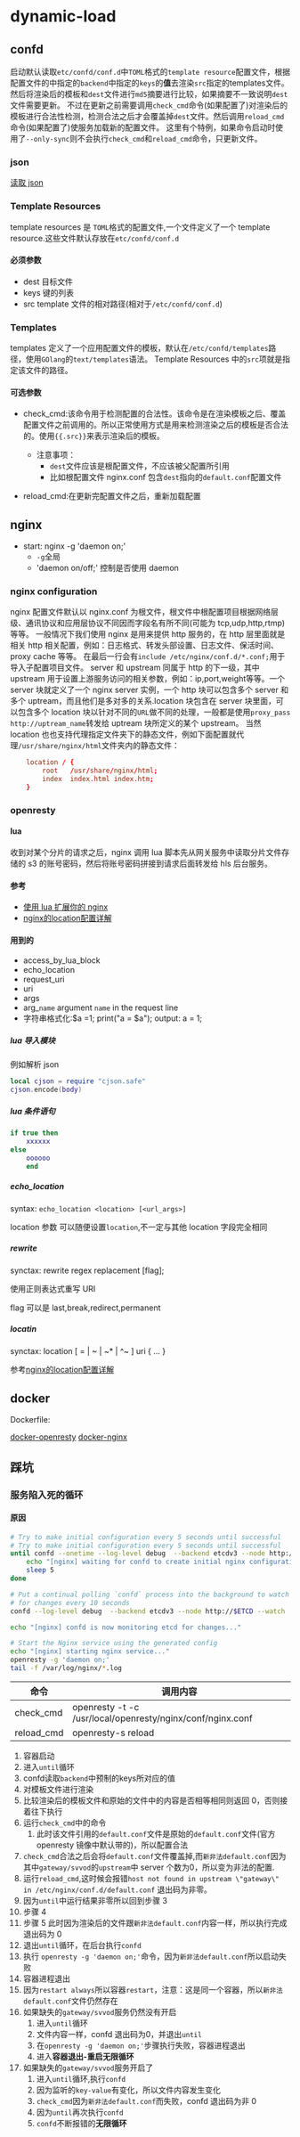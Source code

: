 # dynamic-load

## confd

启动默认读取`etc/confd/conf.d`中`TOML`格式的`template resource`配置文件，根据配置文件的中指定的`backend`中指定的`keys`的**值**去渲染`src`指定的templates文件。然后将渲染后的模板和`dest`文件进行`md5`摘要进行比较，如果摘要不一致说明`dest`文件需要更新。
不过在更新之前需要调用`check_cmd`命令(如果配置了)对渲染后的模板进行合法性检测，检测合法之后才会覆盖掉`dest`文件。然后调用`reload_cmd`命令(如果配置了)使服务加载新的配置文件。
这里有个特例，如果命令启动时使用了`--only-sync`则不会执行`check_cmd`和`reload_cmd`命令，只更新文件。

### json

[读取 json](https://github.com/kelseyhightower/confd/blob/master/docs/templates.md#complex-example)

### Template Resources

template resources 是 `TOML`格式的配置文件,一个文件定义了一个 template resource.这些文件默认存放在`etc/confd/conf.d`

#### 必须参数

- dest 目标文件
- keys 键的列表
- src  template 文件的相对路径(相对于`/etc/confd/conf.d`)

### Templates

templates 定义了一个应用配置文件的模板，默认在`/etc/confd/templates`路径，使用`GOlang`的`text/templates`语法。
Template Resources 中的`src`项就是指定该文件的路径。

#### 可选参数

- check_cmd:该命令用于检测配置的合法性。该命令是在渲染模板之后、覆盖配置文件之前调用的。所以正常使用方式是用来检测渲染之后的模板是否合法的。使用`{{.src}}`来表示渲染后的模板。
  - 注意事项：
    - `dest`文件应该是根配置文件，不应该被父配置所引用
    - 比如根配置文件 nginx.conf 包含`dest`指向的`default.conf`配置文件

- reload_cmd:在更新完配置文件之后，重新加载配置

## nginx

- start: nginx -g 'daemon on;'
  - `-g`全局
  - 'daemon on/off;' 控制是否使用 daemon

### nginx configuration

nginx 配置文件默认以 nginx.conf 为根文件，根文件中根配置项目根据网络层级、通讯协议和应用层协议不同因而字段名有所不同(可能为 tcp,udp,http,rtmp)等等。
一般情况下我们使用 nginx 是用来提供 http 服务的，在 http 层里面就是相关 http 相关配置，例如：日志格式、转发头部设置、日志文件、保活时间、proxy cache 等等。
在最后一行会有`include /etc/nginx/conf.d/*.conf;`用于导入子配置项目文件。
server 和 upstream 同属于 http 的下一级，其中 upstream 用于设置上游服务访问的相关参数，例如：ip,port,weight等等。一个 server 块就定义了一个 nginx server 实例，一个 http 块可以包含多个 server 和多个 uptream，而且他们是多对多的关系.location 块包含在 server 块里面，可以包含多个 location 块以针对不同的`URL`做不同的处理，一般都是使用`proxy_pass http://uptream_name`转发给 uptream 块所定义的某个 upstream。
当然 location 也也支持代理指定文件夹下的静态文件，例如下面配置就代理`/usr/share/nginx/html`文件夹内的静态文件：

```conf
    location / {
        root   /usr/share/nginx/html;
        index  index.html index.htm;
    }
```

### openresty

#### lua

收到对某个分片的请求之后，nginx 调用 lua 脚本先从网关服务中读取分片文件存储的 s3 的账号密码，然后将账号密码拼接到请求后面转发给 hls 后台服务。

#### 参考

- [使用 lua 扩展你的 nginx](https://blog.csdn.net/jiao_fuyou/article/details/36010691#)
- [nginx的location配置详解](https://blog.csdn.net/tjcyjd/article/details/50897959)

#### 用到的

- access_by_lua_block
- echo_location
- request_uri
- uri
- args
- arg_`name` argument `name` in the request line
- 字符串格式化:$a =1;  print("a = $a"); output: a = 1;

##### lua 导入模块

例如解析 json

```lua
local cjson = require "cjson.safe"
cjson.encode(body)
```

##### lua 条件语句

```lua
if true then
    xxxxxx
else
    oooooo
    end
```

##### echo_location

syntax: `echo_location <location> [<url_args>]`

location 参数 可以随便设置`location`,不一定与其他 location 字段完全相同

##### rewrite

synctax: rewrite regex replacement [flag];

使用正则表达式重写 URI

flag 可以是 last,break,redirect,permanent

##### locatin

synctax: location [ = | ~ | ~* | ^~ ] uri { ... }

参考[nginx的location配置详解](https://blog.csdn.net/tjcyjd/article/details/50897959)

## docker

Dockerfile:

[docker-openresty](https://github.com/openresty/docker-openresty)
[docker-nginx](https://github.com/nginxinc/docker-nginx)

## 踩坑

### 服务陷入死的循环

#### 原因

```bash
# Try to make initial configuration every 5 seconds until successful
# Try to make initial configuration every 5 seconds until successful
until confd --onetime --log-level debug  --backend etcdv3 --node http://$ETCD ; do
    echo "[nginx] waiting for confd to create initial nginx configuration."
    sleep 5
done

# Put a continual polling `confd` process into the background to watch
# for changes every 10 seconds
confd --log-level debug  --backend etcdv3 --node http://$ETCD --watch  &

echo "[nginx] confd is now monitoring etcd for changes..."

# Start the Nginx service using the generated config
echo "[nginx] starting nginx service..."
openresty -g 'daemon on;'
tail -f /var/log/nginx/*.log
```

| 命令       | 调用内容                                                   |
| ---------- | ---------------------------------------------------------- |
| check_cmd  | openresty -t -c /usr/local/openresty/nginx/conf/nginx.conf |
| reload_cmd | openresty-s reload                                         |

1. 容器启动
2. 进入`until`循环
3. confd读取`backend`中预制的keys所对应的值
4. 对模板文件进行渲染
5. 比较渲染后的模板文件和原始的文件中的内容是否相等相同则返回 0，否则接着往下执行
6. 运行`check_cmd`中的命令
   1. 此时该文件引用的`default.conf`文件是原始的`default.conf`文件(官方openresty 镜像中默认带的)，所以配置合法
7. `check_cmd`合法之后会将`default.conf`文件覆盖掉,而`新非法default.conf`因为其中`gateway/svvod`的`upstream`中 server 个数为0，所以变为非法的配置.
8. 运行`reload_cmd`,这时候会报错`host not found in upstream \"gateway\" in /etc/nginx/conf.d/default.conf` 退出码为非零。
9. 因为`until`中运行结果非零所以回到步骤 3
10. 步骤 4
11. 步骤 5 此时因为渲染后的文件跟`新非法default.conf`内容一样，所以执行完成 退出码为 0
12. 退出`until`循环，在后台执行`confd`
13. 执行 `openresty -g 'daemon on;'`命令，因为`新非法default.conf`所以启动失败
14. 容器进程退出
15. 因为`restart always`所以容器`restart`，注意：这是同一个容器，所以`新非法default.conf`文件仍然存在
16. 如果缺失的`gateway/svvod`服务仍然没有开启
    1. 进入`until`循环
    2. 文件内容一样，confd 退出码为0，并退出`until`
    3. 在`openresty -g 'daemon on;'`步骤执行失败，容器进程退出
    4. 进入**容器退出-重启无限循环**
17. 如果缺失的`gateway/svvod`服务开启了
    1. 进入`until`循环,执行`confd`
    2. 因为监听的`key-value`有变化，所以文件内容发生变化
    3. `check_cmd`因为`新非法default.conf`而失败，confd 退出码为非 0
    4. 因为`until`再次执行`confd`
    5. `confd`不断报错的**无限循环**
